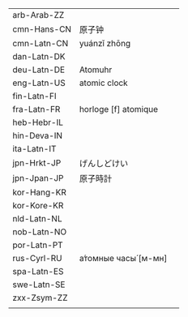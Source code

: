 | | | |
|-|-|-|
| arb-Arab-ZZ |  |  |
| cmn-Hans-CN | 原子钟 |  |
| cmn-Latn-CN | yuánzǐ zhōng |  |
| dan-Latn-DK |  |  |
| deu-Latn-DE | Atomuhr |  |
| eng-Latn-US | atomic clock |  |
| fin-Latn-FI |  |  |
| fra-Latn-FR | horloge [f] atomique |  |
| heb-Hebr-IL |  |  |
| hin-Deva-IN |  |  |
| ita-Latn-IT |  |  |
| jpn-Hrkt-JP | げんしどけい |  |
| jpn-Jpan-JP | 原子時計 |  |
| kor-Hang-KR |  |  |
| kor-Kore-KR |  |  |
| nld-Latn-NL |  |  |
| nob-Latn-NO |  |  |
| por-Latn-PT |  |  |
| rus-Cyrl-RU | а́томные часы́ [м-мн] |  |
| spa-Latn-ES |  |  |
| swe-Latn-SE |  |  |
| zxx-Zsym-ZZ |  |  |
|  |  |  |